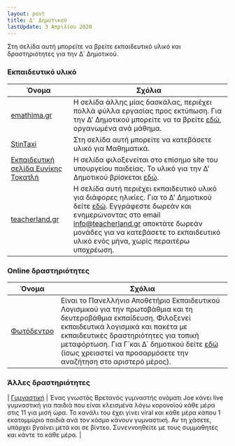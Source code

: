 ```yaml
---
layout: post
title: Δ' Δημοτικού
lastUpdate: 3 Απριλίου 2020
---
```


Στη σελίδα αυτή μπορείτε να βρείτε εκπαιδευτικό υλικό και δραστηριότητες για την Δ΄ Δημοτικού.


### Εκπαιδευτικό υλικό

| Όνομα | Σχόλια |
| --- | --- |
| [emathima.gr](https://emathima.gr) | Η σελίδα άλλης μίας δασκάλας, περιέχει πολλά φύλλα εργασίας προς εκτύπωση. Για την Δ' Δημοτικού μπορείτε να τα βρείτε [εδώ](https://emathima.gr/category/%ce%b4-%cf%84%ce%ac%ce%be%ce%b7/), οργανωμένα ανά μάθημα.|
| [StinTaxi](https://www.stintaxi.com) | Στη σελίδα αυτή μπορείτε να κατεβάσετε υλικό για Μαθηματικά. |
| [Εκπαιδευτική σελίδα Ευνίκης Τοκατλή](http://users.sch.gr/evniki) | Η σελίδα φιλοξενείται στο επίσημο site του υπουργείου παιδείας. Το υλικό για την Δ' Δημοτικού βρίσκεται [εδώ](http://users.sch.gr/evniki/dtaxi/index.html). |
| [teacherland.gr](http://teacherland.gr/) | Η σελίδα αυτή περιέχει εκπαιδευτικό υλικό για διάφορες ηλικίες. Για το Δ' Δημοτικού δείτε [εδώ](http://teacherland.gr/4dimotikou.php). Eγγράφεστε δωρεάν και ενημερώνοντας στο email info@teacherland.gr αποκτάτε δωρεάν μονάδες για να κατεβάσετε το εκπαιδευτικό υλικό ενός μήνα, χωρίς περαιτέρω υποχρέωση. |

### Online δραστηριότητες

| Όνομα | Σχόλια |
| --- | --- |
| [Φωτόδεντρο](http://photodentro.edu.gr) | Είναι το Πανελλήνιο Αποθετήριο Εκπαιδευτικού Λογισμικού για την πρωτοβάθμια και τη δευτεροβάθμια εκπαίδευση. Φιλοξενεί εκπαιδευτικά λογισμικά και πακέτα με εκπαιδευτικές δραστηριότητες για τοπική μεταφόρτωση. Για Γ΄και Δ΄ δημοτικού δείτε [εδώ](http://photodentro.edu.gr/edusoft/simple-search?newQuery=yes#q1=/q2=/q3=2,/q4=9-12,/q5=/sb=1/rd=DESC/rp=10/st=pageLink_2/rq=/rqc=/q6=/q7=/q8=/q11=/q9=/q10=/q13=/q14=/q15=/q12=) (ίσως χρειαστεί να προσαρμόσετε την αναζήτηση στο αριστερό μέρος). |


### Άλλες δραστηριότητες

| [Γυμναστική](https://www.youtube.com/user/thebodycoach1/featured) | Ένας γνωστός Βρετανός γυμναστής ονόματι Joe κάνει live γυμναστική για παιδιά που είναι κλεισμένα λόγω κορονοϊού κάθε μέρα στις 11 για μισή ώρα. Το κανάλι του έχει γίνει viral και κάθε μέρα κάπου 1 εκατομμύριο παιδιά ανά τον κόσμο κάνουν γυμναστική. Αν τη χάσετε, υπάρχει βγαίνει μετά και σε βίντεο. Συνεννοηθείτε με τους συμμαθητές και κάντε το κάθε μέρα. |